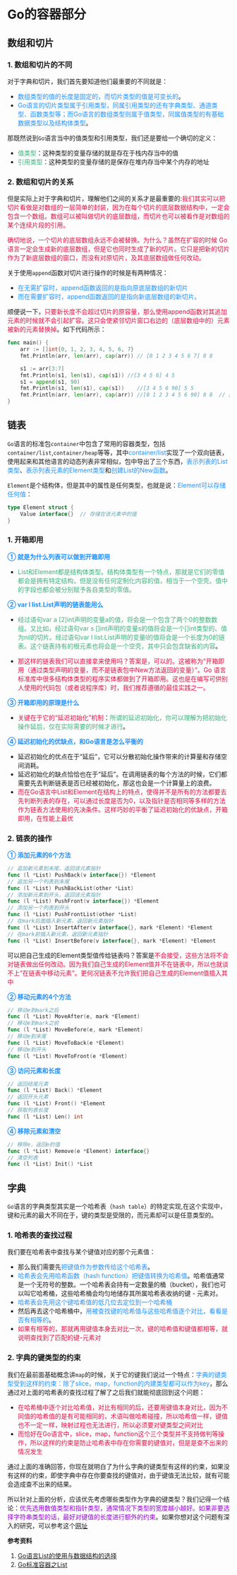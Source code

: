 # Go的容器部分

## 数组和切片
### 1. 数组和切片的不同
对于字典和切片，我们首先要知道他们最重要的不同就是：
+ <font color=#1E90FF>数组类型的值的长度是固定的，而切片类型的值是可变长的</font>。
+ <font color=#1E90FF>Go语言的切片类型属于引用类型，同属引用类型的还有字典类型、通道类型、函数类型等；而Go语言的数组类型则属于值类型，同属值类型的有基础数据类型以及结构体类型</font>。

那既然说到`Go`语言当中的值类型和引用类型，我们还是要给一个确切的定义：
+ <font color=#3eaf7c>值类型</font>：这种类型的变量存储的就是存在于栈内存当中的值
+	<font color=#3eaf7c>引用类型</font>：这种类型的变量存储的是保存在堆内存当中某个内存的地址

### 2. 数组和切片的关系
但是实际上对于字典和切片，理解他们之间的关系才是最重要的:<font color=#DD1144>我们其实可以把切片看做是对数组的一层简单的封装，因为在每个切片的底层数据结构中，一定会包含一个数组。数组可以被叫做切片的底层数组，而切片也可以被看作是对数组的某个连续片段的引用。</font>

<font color=#DD1144>确切地说，一个切片的底层数组永远不会被替换。为什么？虽然在扩容的时候 Go 语言一定会生成新的底层数组，但是它也同时生成了新的切片。它只是把新的切片作为了新底层数组的窗口，而没有对原切片，及其底层数组做任何改动。</font>

关于使用`append`函数对切片进行操作的时候是有两种情况：
+ <font color=#1E90FF>在无需扩容时，append函数返回的是指向原底层数组的新切片</font>
+ <font color=#1E90FF>而在需要扩容时，append函数返回的是指向新底层数组的新切片。</font>


顺便说一下，<font color=#DD1144>只要新长度不会超过切片的原容量，那么使用append函数对其追加元素的时候就不会引起扩容。这只会使紧邻切片窗口右边的（底层数组中的）元素被新的元素替换掉</font>。如下代码所示：
```go
func main() {
	arr := []int{0, 1, 2, 3, 4, 5, 6, 7}
	fmt.Println(arr, len(arr), cap(arr)) // [0 1 2 3 4 5 6 7] 8 8

	s1 := arr[3:7]
	fmt.Println(s1, len(s1), cap(s1)) //[3 4 5 6] 4 5
	s1 = append(s1, 90)
	fmt.Println(s1, len(s1), cap(s1))    //[3 4 5 6 90] 5 5
	fmt.Println(arr, len(arr), cap(arr)) //[0 1 2 3 4 5 6 90] 8 8  // 最后一个元素被替换了
}
```
## 链表
`Go`语言的标准包`container`中包含了常用的容器类型，包括`container/list`,`container/heap`等等，其中<font color=#1E90FF>container/list</font>实现了一个双向链表，使用起来和其他语言的动态列表非常相似，包中导出了三个东西，<font color=#1E90FF>表示列表的List类型</font>、<font color=#1E90FF>表示列表元素的Element类型</font>和<font color=#1E90FF>创建List的New函数</font>。

`Element`是个结构体，但是其中的属性是任何类型，也就是说：<font color=#1E90FF>Element可以存储任何值</font>：
```go
type Element struct {
    Value interface{}  // 存储在该元素中的值
}
```

### 1. 开箱即用
<font color=#1E90FF>**① 就是为什么列表可以做到开箱即用**</font>

+ <font color=#3eaf7c>List和Element都是结构体类型。结构体类型有一个特点，那就是它们的零值都会是拥有特定结构，但是没有任何定制化内容的值，相当于一个空壳。值中的字段也都会被分别赋予各自类型的零值。</font>

<font color=#1E90FF>**② var l list.List声明的链表能用么**</font>

+ <font color=#3eaf7c>经过语句var a [2]int声明的变量a的值，将会是一个包含了两个0的整数数组。又比如，经过语句var s []int声明的变量s的值将会是一个[]int类型的、值为nil的切片。经过语句var l list.List声明的变量l的值将会是一个长度为0的链表。这个链表持有的根元素也将会是一个空壳，其中只会包含缺省的内容</font>。

+ <font color=#DD1144>那这样的链表我们可以直接拿来使用吗？答案是，可以的。这被称为“开箱即用（通过类型声明的变量，而不是链表包中New方法返回的变量）”。Go 语言标准库中很多结构体类型的程序实体都做到了开箱即用。这也是在编写可供别人使用的代码包（或者说程序库）时，我们推荐遵循的最佳实践之一。</font>

<font color=#1E90FF>**③ 开箱即用的原理是什么**</font>

+ <font color=#DD1144>关键在于它的“延迟初始化”机制</font>：<font color=#3eaf7c>所谓的延迟初始化，你可以理解为把初始化操作延后，仅在实际需要的时候才进行</font>。

<font color=#1E90FF>**④ 延迟初始化的优缺点，和Go语言是怎么平衡的**</font>

+ 延迟初始化的优点在于“延后”，它可以分散初始化操作带来的计算量和存储空间消耗。
+ 延迟初始化的缺点恰恰也在于“延后”。在调用链表的每个方法的时候，它们都需要先去判断链表是否已经被初始化，那这也会是一个计算量上的浪费。
+ <font color=#DD1144>而在Go语言中List和Element在结构上的特点，使得并不是所有的方法都要去先判断列表的存在，可以通过长度是否为0，以及指针是否相同等多样的方法作为链表方法使用的先决条件。这样巧妙的平衡了延迟初始化的优缺点，开箱即用，在性能上最优</font>


### 2. 链表的操作
<font color=#1E90FF>**① 添加元素的6个方法**</font>

```go
// 追加新元素到末尾，返回该元素指针
func (l *List) PushBack(v interface{}) *Element
// 追加另一个列表到末尾
func (l *List) PushBackList(other *List)
// 添加新元素到开头，返回该元素指针
func (l *List) PushFront(v interface{}) *Element
// 添加另一个列表到开头
func (l *List) PushFrontList(other *List)
// 在mark后面插入新元素，返回新元素指针
func (l *List) InsertAfter(v interface{}, mark *Element) *Element
// 在mark前插入新元素，返回新元素指针
func (l *List) InsertBefore(v interface{}, mark *Element) *Element
```
可以把自己生成的Element类型值传给链表吗？答案是<font color=#DD1144>不会接受，这些方法将不会对链表做出任何改动。因为我们自己生成的Element值并不在链表中，所以也就谈不上“在链表中移动元素”。更何况链表不允许我们把自己生成的Element值插入其中</font>

<font color=#1E90FF>**② 移动元素的4个方法**</font>

```go
// 移动e到mark之后
func (l *List) MoveAfter(e, mark *Element)
// 移动e到mark之前
func (l *List) MoveBefore(e, mark *Element)
// 移动e到末尾
func (l *List) MoveToBack(e *Element)
// 移动e到开头
func (l *List) MoveToFront(e *Element)
```

<font color=#1E90FF>**③ 访问元素和长度**</font>

```go
// 返回结尾元素
func (l *List) Back() *Element
// 返回开头元素
func (l *List) Front() *Element
// 获取列表长度
func (l *List) Len() int
```

<font color=#1E90FF>**④ 移除元素和清空**</font>

```go
// 移除e，返回e的值
func (l *List) Remove(e *Element) interface{}
// 清空列表
func (l *List) Init() *List
```

## 字典
`Go`语言的字典类型其实是一个哈希表（`hash table`）的特定实现,在这个实现中，键和元素的最大不同在于，键的类型是受限的，而元素却可以是任意类型的。

### 1. 哈希表的查找过程
我们要在哈希表中查找与某个键值对应的那个元素值：
+ 那么我们需要先<font color=#1E90FF>把键值作为参数传给这个哈希表</font>。
+ <font color=#1E90FF>哈希表会先用哈希函数（hash function）把键值转换为哈希值</font>。哈希值通常是一个无符号的整数。一个哈希表会持有一定数量的桶（bucket），我们也可以叫它哈希桶，这些哈希桶会均匀地储存其所属哈希表收纳的键 - 元素对。
+ <font color=#1E90FF>哈希表会先用这个键哈希值的低几位去定位到一个哈希桶</font>
+ 然后再去这个哈希桶中，<font color=#1E90FF>用被查找键的哈希值与这些哈希值逐个对比，看看是否有相等的</font>。
+ <font color=#DD1144>如果有相等的，那就再用键值本身去对比一次，键的哈希值和键值都相等，就说明查找到了匹配的键-元素对</font>

### 2. 字典的键类型的约束
我们在最前面基础概念讲`map`的时候，关于它的键我们说过一个特点：<font color=#1E90FF>字典的键类型受到这样的约束：除了slice，map，function的内建类型都可以作为key</font>，那么通过对上面的哈希表的查找过程了解了之后我们就能彻底回到这个问题：

+ <font color=#DD1144>在哈希桶中逐个对比哈希值，对比有相同的后，还要用键值本身对比，因为不同值的哈希值的是有可能相同的，术语叫做哈希碰撞，所以哈希值一样，键值也不一定一样，映射过程也无法进行，所以必须要对键类型之间对比</font>
+ <font color=#DD1144>而恰好在Go语言中，slice，map，function这个三个类型并不支持做判等操作，所以这样的约束是防止哈希表中存在你需要的键值对，但是是查不出来的情况发生</font>

通过上面的准确回答，你现在就明白了为什么字典的键类型有这样的约束，如果没有这样的约束，即使字典中存在你要查找的键值对，由于键值无法比较，就有可能会造成查不出来的结果。

所以针对上面的分析，应该优先考虑哪些类型作为字典的键类型？我们记得一个结论：<font color=#9400D3>优先选用数值类型和指针类型，通常情况下类型的宽度越小越好。如果非要选择字符串类型的话，最好对键值的长度进行额外的约束</font>。如果你想对这个问题有深入的研究，可以参考这个[网址](https://time.geekbang.org/column/intro/112)


**参考资料**

1. [Go语言List的使用与数据结构的选择](https://blog.csdn.net/weixin_42117918/article/details/81836625?depth_1-utm_source=distribute.pc_relevant.none-task&utm_source=distribute.pc_relevant.none-task)
2. [Go标准容器之List](https://blog.csdn.net/u011304970/article/details/72782412?depth_1-utm_source=distribute.pc_relevant.none-task&utm_source=distribute.pc_relevant.none-task)